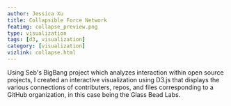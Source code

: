 ```yaml
---
author: Jessica Xu
title: Collapsible Force Network
featimg: collapse_preview.png
type: visualization
tags: [d3, visualization] 
category: [visualization]
vizlink: collapse.html
---
```


Using Seb's BigBang project which analyzes interaction within open source projects, I created an interactive visualization using D3.js that displays the various connections of contributers, repos, and files corresponding to a GitHub organization, in this case being the Glass Bead Labs.